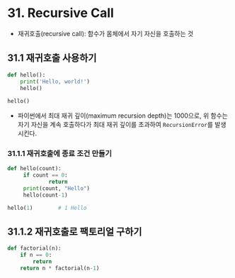 # 31. Recursive Call

- 재귀호출(recursive call): 함수가 몸체에서 자기 자신을 호출하는 것



## 31.1 재귀호출 사용하기

```python
def hello():
    print('Hello, world!')
    hello()
    
hello()
```

- 파이썬에서 최대 재귀 깊이(maximum recursion depth)는 1000으로, 위 함수는 자기 자신을 계속 호출하다가 최대 재귀 깊이를 초과하여 `RecursionError`를 발생시킨다.



### 31.1.1 재귀호출에 종료 조건 만들기

```python
def hello(count):
     if count == 0:
             return
     print(count, "Hello")
     hello(count-1)

hello(1)		# 1 Hello
```



## 31.1.2 재귀호출로 팩토리얼 구하기

```python
def factorial(n):
    if n == 0:
        return
    return n * factorial(n-1)
```


